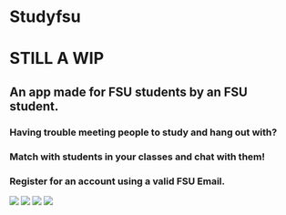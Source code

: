 # Studyfsu
# STILL A WIP
## An app made for FSU students by an FSU student. 


### Having trouble meeting people to study and hang out with?

### Match with students in your classes and chat with them!

### Register for an account using a valid FSU Email.
![](https://i.imgur.com/AXezG8N.png)
![](https://i.imgur.com/C1jEON9.png)
![](https://i.imgur.com/TrwsjTd.png)
![](https://i.imgur.com/dmoKo5c.png)

